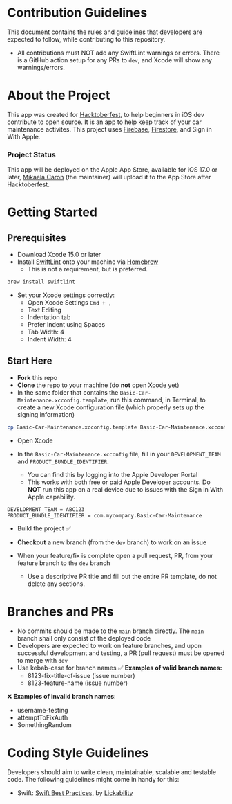 # Contribution Guidelines
This document contains the rules and guidelines that developers are expected to follow, while contributing to this repository.

* All contributions must NOT add any SwiftLint warnings or errors. There is a GitHub action setup for any PRs to `dev`, and Xcode will show any warnings/errors.

# About the Project
This app was created for [Hacktoberfest](https://hacktoberfest.com/), to help beginners in iOS dev contribute to open source. It is an app to help keep track of your car maintenance activites. This project uses [Firebase](https://firebase.google.com), [Firestore](https://firebase.google.com/products/firestore), and Sign in With Apple.

### Project Status
This app will be deployed on the Apple App Store, available for iOS 17.0 or later, [Mikaela Caron](https://github.com/mikaelacaron) (the maintainer) will upload it to the App Store after Hacktoberfest.

# Getting Started
## Prerequisites
* Download Xcode 15.0 or later
* Install [SwiftLint](https://github.com/realm/SwiftLint) onto your machine via [Homebrew](https://brew.sh/)
   * This is not a requirement, but is preferred.
```sh
brew install swiftlint
```
* Set your Xcode settings correctly:
   * Open Xcode Settings `Cmd + ,`
   * Text Editing
   * Indentation tab
   * Prefer Indent using Spaces
   * Tab Width: 4
   * Indent Width: 4

## Start Here
* **Fork** this repo
* **Clone** the repo to your machine (do **not** open Xcode yet)
* In the same folder that contains the `Basic-Car-Maintenance.xcconfig.template`, run this command, in Terminal, to create a new Xcode configuration file (which properly sets up the signing information)

```sh
cp Basic-Car-Maintenance.xcconfig.template Basic-Car-Maintenance.xcconfig
```

* Open Xcode

* In the `Basic-Car-Maintenance.xcconfig` file, fill in your `DEVELOPMENT_TEAM` and `PRODUCT_BUNDLE_IDENTIFIER`.
   * You can find this by logging into the Apple Developer Portal
   * This works with both free or paid Apple Developer accounts. Do **NOT** run this app on a real device due to issues with the Sign in With Apple capability.
```
DEVELOPMENT_TEAM = ABC123
PRODUCT_BUNDLE_IDENTIFIER = com.mycompany.Basic-Car-Maintenance
```

* Build the project ✅

* **Checkout** a new branch (from the `dev` branch) to work on an issue
* When your feature/fix is complete open a pull request, PR, from your feature branch to the `dev` branch
   * Use a descriptive PR title and fill out the entire PR template, do not delete any sections.

# Branches and PRs
* No commits should be made to the `main` branch directly. The `main` branch shall only consist of the deployed code
* Developers are expected to work on feature branches, and upon successful development and testing, a PR (pull request) must be opened to merge with `dev`
* Use kebab-case for branch names
✅ **Examples of valid branch names:**
   * 8123-fix-title-of-issue (issue number)
   * 8123-feature-name (issue number)
  
❌ **Examples of invalid branch names**:
   * username-testing
   * attemptToFixAuth
   * SomethingRandom

# Coding Style Guidelines
Developers should aim to write clean, maintainable, scalable and testable code. The following guidelines might come in handy for this:
* Swift: [Swift Best Practices](https://github.com/Lickability/swift-best-practices), by [Lickability](https://lickability.com)
